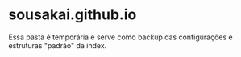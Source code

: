 # sousakai.github.io
Essa pasta é temporária e serve como backup das configurações e estruturas "padrão" da index.
